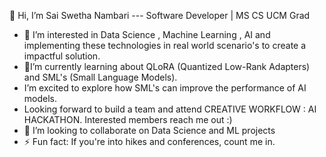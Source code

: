 👋 Hi, I’m Sai Swetha Nambari --- Software Developer | MS CS UCM Grad
- 👀 I’m interested in Data Science , Machine Learning , AI and implementing these technologies in real world scenario's to create a impactful solution.
- 🌱I’m currently learning about QLoRA (Quantized Low-Rank Adapters) and SML's (Small Language Models).
- I’m excited to explore how SML's can improve the performance of AI models.
- Looking forward to build a team and attend CREATIVE WORKFLOW : AI HACKATHON. Interested members reach me out :)
- 💞️ I’m looking to collaborate on Data Science and ML projects
- ⚡ Fun fact: If you're into hikes and conferences, count me in.

<!---
SwethaNam22/SwethaNam22 is a ✨ special ✨ repository because its `README.md` (this file) appears on your GitHub profile.
You can click the Preview link to take a look at your changes.
--->
